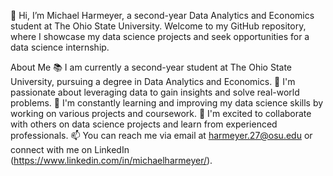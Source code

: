 👋 Hi, I’m Michael Harmeyer, a second-year Data Analytics and Economics student at The Ohio State University. Welcome to my GitHub repository, where I showcase my data science projects and seek opportunities for a data science internship.

About Me
📚 I am currently a second-year student at The Ohio State University, pursuing a degree in Data Analytics and Economics.
👀 I'm passionate about leveraging data to gain insights and solve real-world problems.
🌱 I'm constantly learning and improving my data science skills by working on various projects and coursework.
💞️ I'm excited to collaborate with others on data science projects and learn from experienced professionals.
📫 You can reach me via email at harmeyer.27@osu.edu or connect with me on LinkedIn (https://www.linkedin.com/in/michaelharmeyer/).
